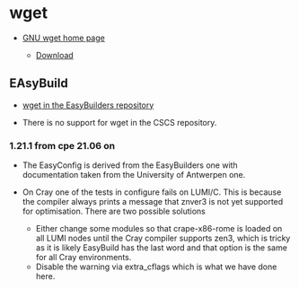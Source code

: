 # wget

  * [GNU wget home page](https://www.gnu.org/software/wget/)

      * [Download](https://ftp.gnu.org/gnu/wget/)

## EAsyBuild

  * [wget in the EasyBuilders repository]()

  * There is no support for wget in the CSCS repository.


### 1.21.1 from cpe 21.06 on

  * The EasyConfig is derived from the EasyBuilders one with documentation taken from
    the University of Antwerpen one.

  * On Cray one of the tests in configure fails on LUMI/C. This is because
    the compiler always prints a message that znver3 is not yet supported
    for optimisation. There are two possible solutions
      * Either change some modules so that crape-x86-rome is loaded on all
        LUMI nodes until the Cray compiler supports zen3, which is tricky as
        it is likely EasyBuild has the last word and that option is the same
        for all Cray environments.
      * Disable the warning via extra_cflags which is what we have done here.

